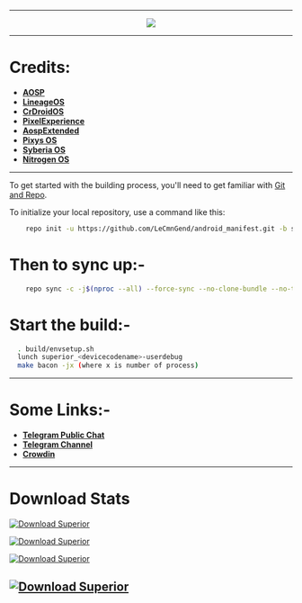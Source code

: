 -----------------------------------------------------------------------------

<p align="center">
 <img src="https://github.com/SuperiorOS/manifest/blob/eleven/superior.png" > 
</p>

-----------------------------------------------------------------------------
Credits:
=======
 * [**AOSP**](https://android.googlesource.com)
 * [**LineageOS**](https://github.com/LineageOS)
 * [**CrDroidOS**](https://github.com/crdroidandroid)
 * [**PixelExperience**](https://github.com/PixelExperience)
 * [**AospExtended**](https://github.com/AospExtended)
 * [**Pixys OS**](https://github.com/PixysOS)
 * [**Syberia OS**](https://github.com/syberia-project)
 * [**Nitrogen OS**](https://github.com/nitrogen-project)

-----------------------------------------------------------------------------

To get started with the building process, you'll need to get familiar with [Git and Repo](http://source.android.com/source/using-repo.html).

To initialize your local repository, use a command like this:

```bash
    repo init -u https://github.com/LeCmnGend/android_manifest.git -b super-R --depth=1 --git-lfs
```

Then to sync up:-
================

```bash
    repo sync -c -j$(nproc --all) --force-sync --no-clone-bundle --no-tags
```

Start the build:-
=================

```bash
  . build/envsetup.sh
  lunch superior_<devicecodename>-userdebug
  make bacon -jx (where x is number of process)
```
-----------------------------------------------------------------------------

Some Links:-
============
* [**Telegram Public Chat**](https://t.me/superioros)
* [**Telegram Channel**](https://t.me/superior_os)
* [**Crowdin**](https://translations.superioros.org)
----------------------------------------------------------------------------

Download Stats
==============

[![Download Superior](https://img.shields.io/sourceforge/dd/superioros.svg)](https://sourceforge.net/projects/superioros/files/latest/download)

[![Download Superior](https://img.shields.io/sourceforge/dw/superioros.svg)](https://sourceforge.net/projects/superioros/files/latest/download)

[![Download Superior](https://img.shields.io/sourceforge/dm/superioros.svg)](https://sourceforge.net/projects/superioros/files/latest/download)

[![Download Superior](https://img.shields.io/sourceforge/dt/superioros.svg)](https://sourceforge.net/projects/superioros/files/latest/download)
---------------------------------------------------------------------------------
